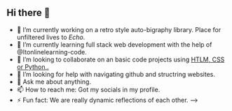 ## Hi there 👋

- 🔭 I’m currently working on a retro style auto-bigraphy library. Place for unfiltered lives to *Echo*.
- 🌱 I’m currently learning full stack web development with the help of @Itonlinelearning-code.
- 👯 I’m looking to collaborate on an basic code projects using <ins>HTLM, CSS or Python,<ins>.
- 🤔 I’m looking for help with navigating github and structring websites.
- 💬 Ask me about anything.
- 📫 How to reach me: Got my socials in my profile.
- ⚡ Fun fact: We are really dynamic reflections of each other.
-->
